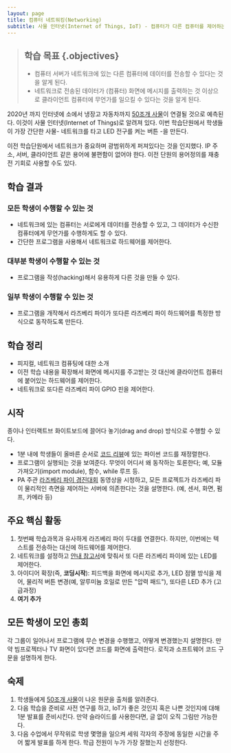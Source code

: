 ```yaml
---
layout: page
title: 컴퓨터 네트워킹(Networking)
subtitle: 사물 인터넷(Internet of Things, IoT) - 컴퓨터가 다른 컴퓨터를 제어하는 방법
---
```


> ## 학습 목표 {.objectives}
>
> *   컴퓨터 서버가 네트워크에 있는 다른 컴퓨터에 데이터를 전송할 수 있다는 것을 알게 된다.
> *   네트워크로 전송된 데이터가 (컴퓨터) 화면에 메시지를 출력하는 것 이상으로 클라이언트 컴퓨터에 무언가를 일으킬 수 있다는 것을 알게 된다.

2020년 까지 인터넷에 소에서 냉장고 자동차까지 [50조개 사물](https://www.cisco.com/web/about/ac79/docs/innov/IoT_IBSG_0411FINAL.pdf)이 연결될 것으로 예측된다.
이것이 사물 인터넷(Internet of Things)로 알려져 있다.
이번 학습단원에서 학생들이 가장 간단한 사물- 네트워크를 타고 LED 전구를 켜는 버튼 -을 만든다.

이전 학습단원에서 네트워크가 중요하며 광범위하게 퍼져있다는 것을 인지했다.
IP 주소, 서버, 클라이언트 같은 용어에 불편함이 없어야 한다. 
이전 단원의 용어정의를 재충전 기회로 사용할 수도 있다. 

## 학습 결과

### 모든 학생이 수행할 수 있는 것

- 네트워크에 있는 컴퓨터는 서로에게 데이터를 전송할 수 있고, 그 데이터가 수신한 컴퓨터에게 무언가를 수행하게도 할 수 있다.  
- 간단한 프로그램을 사용해서 네트워크로 하드웨어를 제어한다.

### 대부분 학생이 수행할 수 있는 것

- 프로그램을 작성(hacking)해서 유용하게 다른 것을 만들 수 있다.  

### 일부 학생이 수행할 수 있는 것

- 프로그램을 개작해서 라즈베리 파이가 또다른 라즈베리 파이 하드웨어를 특정한 방식으로 동작하도록 만든다.

## 학습 정리

- 피지컬, 네트워크 컴퓨팅에 대한 소개  
- 이전 학습 내용을 확장해서 화면에 메시지를 주고받는 것 대신에 클라이언트 컴퓨터에 붙어있는 하드웨어를 제어한다.  
- 네트워크로 또다른 라즈베리 파이 GPIO 핀을 제어한다.

## 시작

종이나 인터랙트브 화이트보드에 끌어다 놓기(drag and drop) 방식으로 수행할 수 있다.

- 1분 내에 학생들이 올바른 순서로 [코드 리뷰]()에 있는 파이썬 코드를 재정렬한다.  
- 프로그램이 실행되는 것을 보여준다. 무엇이 어디서 왜 동작하는 토론한다; 예, 모듈 가져오기(import module), 함수, while 루프 등.  
- PA 주관 [라즈베리 파이 경진대회](https://www.youtube.com/watch?v=x_-ngDlclw0) 동영상을 시청하고,
모든 프로젝트가 라즈베리 파이 물리적인 측면을 제어하는 서버에 의존한다는 것을 설명한다. (예, 센서, 화면, 펌프, 카메라 등)

## 주요 핵심 활동

1. 첫번째 학습과목과 유사하게 라즈베리 파이 두대를 연결한다. 하지만, 이번에는 텍스트를 전송하는 대신에 하드웨어를 제어한다.  
2. 네트워크를 설정하고 [안내 참고서]()에 맞춰서 또 다른 라즈베리 파이에 있는 LED를 제어한다.  
3. 아이디어 확장(즉, **코딩시작**): 피드백을 화면에 메시지로 추가, LED 점멸 방식을 제어, 물리적 버튼 변경(예, 알루미늄 호일로 만든 "압력 패드"), 또다른 LED 추가 (고급과정)  
4. **여기 추가**

## 모든 학생이 모인 총회

각 그룹이 일어나서 프로그램에 무슨 변경을 수행했고, 어떻게 변경했는지 설명한다.
만약 빔프로젝터나 TV 화면이 있다면 코드를 화면에 출력한다. 로직과 소프트웨어 코드 구문을 설명하게 한다.

## 숙제

1. 학생들에게 [50조개 사물](https://www.cisco.com/web/about/ac79/docs/innov/IoT_IBSG_0411FINAL.pdf)이 나온 원문을 출처를 알려준다.  
2. 다음 학습을 준비로 사전 연구를 하고, IoT가 좋은 것인지 혹은 나쁜 것인지에 대해 1분 발표를 준비시킨다.
만약 슬라이드를 사용한다면, 글 없이 오직 그림만 가능한다.  
3. 다음 수업에서 무작위로 학생 몇명을 일으켜 세워 각자의 주장에 동일한 시간을 주어 짧게 발표를 하게 한다. 
학급 전원이 누가 가장 잘했는지 선정한다.




